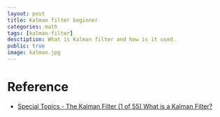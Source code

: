 ```yaml
---
layout: post
title: Kalman filter beginner 
categories: math
tags: [kalman-filter]
desctiption: What is Kalman filter and how is it used.
public: true
image: kalman.jpg
---
```



# Reference
- [Special Topics - The Kalman Filter (1 of 55) What is a Kalman Filter?](https://www.youtube.com/watch?v=CaCcOwJPytQ&feature=youtu.be)